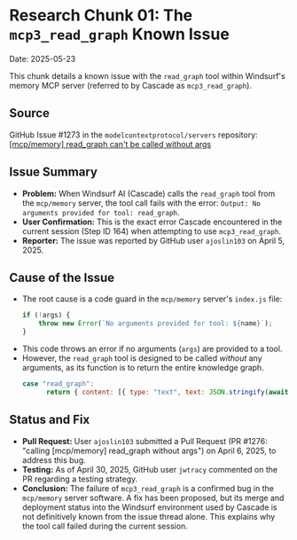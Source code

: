 # Research Chunk 01: The `mcp3_read_graph` Known Issue

Date: 2025-05-23

This chunk details a known issue with the `read_graph` tool within Windsurf's memory MCP server (referred to by Cascade as `mcp3_read_graph`).

## Source

GitHub Issue #1273 in the `modelcontextprotocol/servers` repository: [[mcp/memory] read_graph can't be called without args](https://github.com/modelcontextprotocol/servers/issues/1273)

## Issue Summary

*   **Problem:** When Windsurf AI (Cascade) calls the `read_graph` tool from the `mcp/memory` server, the tool call fails with the error: `Output: No arguments provided for tool: read_graph`.
*   **User Confirmation:** This is the exact error Cascade encountered in the current session (Step ID 164) when attempting to use `mcp3_read_graph`.
*   **Reporter:** The issue was reported by GitHub user `ajoslin103` on April 5, 2025.

## Cause of the Issue

*   The root cause is a code guard in the `mcp/memory` server's `index.js` file:
    ```javascript
    if (!args) {
        throw new Error(`No arguments provided for tool: ${name}`);
    }
    ```
*   This code throws an error if no arguments (`args`) are provided to a tool.
*   However, the `read_graph` tool is designed to be called *without* any arguments, as its function is to return the entire knowledge graph.
    ```javascript
    case "read_graph":
          return { content: [{ type: "text", text: JSON.stringify(await knowledgeGraphManager.readGraph(), null, 2) }] };
    ```

## Status and Fix

*   **Pull Request:** User `ajoslin103` submitted a Pull Request (PR #1276: "calling [mcp/memory] read_graph without args") on April 6, 2025, to address this bug.
*   **Testing:** As of April 30, 2025, GitHub user `jwtracy` commented on the PR regarding a testing strategy.
*   **Conclusion:** The failure of `mcp3_read_graph` is a confirmed bug in the `mcp/memory` server software. A fix has been proposed, but its merge and deployment status into the Windsurf environment used by Cascade is not definitively known from the issue thread alone. This explains why the tool call failed during the current session.

